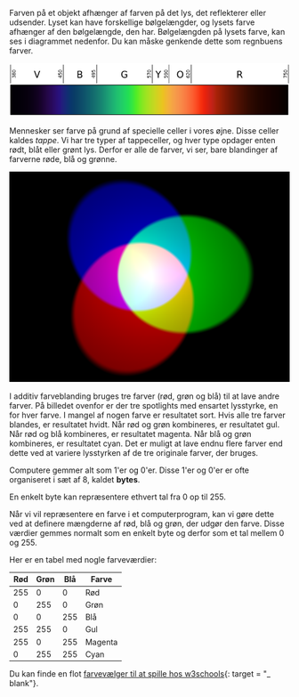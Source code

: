 Farven på et objekt afhænger af farven på det lys, det reflekterer eller udsender. Lyset kan have forskellige bølgelængder, og lysets farve afhænger af den bølgelængde, den har. Bølgelængden på lysets farve, kan ses i diagrammet nedenfor. Du kan måske genkende dette som regnbuens farver.

![Synligt spektrum](images/linear-visible-spectrum.png)

Mennesker ser farve på grund af specielle celler i vores øjne. Disse celler kaldes *tappe*. Vi har tre typer af tappeceller, og hver type opdager enten rødt, blåt eller grønt lys. Derfor er alle de farver, vi ser, bare blandinger af farverne røde, blå og grønne.

![Additiv farveblanding](images/additive-colour-mixing.png)

I additiv farveblanding bruges tre farver (rød, grøn og blå) til at lave andre farver. På billedet ovenfor er der tre spotlights med ensartet lysstyrke, en for hver farve. I mangel af nogen farve er resultatet sort. Hvis alle tre farver blandes, er resultatet hvidt. Når rød og grøn kombineres, er resultatet gul. Når rød og blå kombineres, er resultatet magenta. Når blå og grøn kombineres, er resultatet cyan. Det er muligt at lave endnu flere farver end dette ved at variere lysstyrken af ​​de tre originale farver, der bruges.

Computere gemmer alt som 1'er og 0'er. Disse 1'er og 0'er er ofte organiseret i sæt af 8, kaldet **bytes**.

En enkelt byte kan repræsentere ethvert tal fra 0 op til 255.

Når vi vil repræsentere en farve i et computerprogram, kan vi gøre dette ved at definere mængderne af rød, blå og grøn, der udgør den farve. Disse værdier gemmes normalt som en enkelt byte og derfor som et tal mellem 0 og 255.

Her er en tabel med nogle farveværdier:

| Rød | Grøn | Blå | Farve   |
| --- | ---- | --- | ------- |
| 255 | 0    | 0   | Rød     |
| 0   | 255  | 0   | Grøn    |
| 0   | 0    | 255 | Blå     |
| 255 | 255  | 0   | Gul     |
| 255 | 0    | 255 | Magenta |
| 0   | 255  | 255 | Cyan    |

Du kan finde en flot [farvevælger til at spille hos w3schools](https://www.w3schools.com/colors/colors_rgb.asp){: target = "_ blank"}.